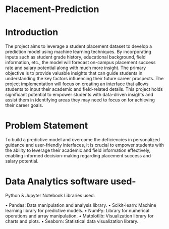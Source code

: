 # Placement-Prediction

# Introduction
The project aims to leverage a student placement dataset to develop a prediction model using machine learning techniques. By incorporating inputs such as student grade history, educational background, field information, etc., the model will forecast on-campus placement success rate and salary potential along with much more insight. The primary objective is to provide valuable insights that can guide students in understanding the key factors influencing their future career prospects. The project implementation will focus on creating an interface that allows students to input their academic and field-related details. This project holds significant potential to empower students with data-driven insights and assist them in identifying areas they may need to focus on for achieving their career goals.

# Problem Statement
To build a predictive model and overcome the deficiencies in personalized guidance and user-friendly interfaces, it is crucial to empower students with the ability to leverage their academic and field information effectively, enabling informed decision-making regarding placement success and salary potential.

# Data Analytics software used-
Python & Jupyter Notebook Libraries used:

•	Pandas: Data manipulation and analysis library.
•	Scikit-learn: Machine learning library for predictive models.
•	NumPy: Library for numerical operations and array manipulation.
•	Matplotlib: Visualization library for charts and plots.
•	Seaborn: Statistical data visualization library. 
